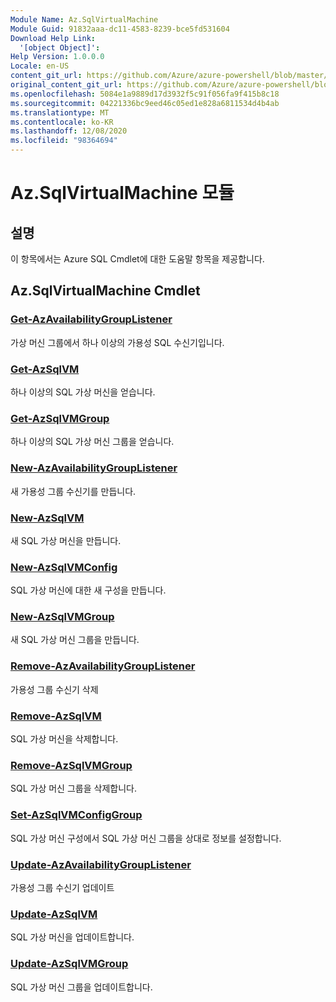 ```yaml
---
Module Name: Az.SqlVirtualMachine
Module Guid: 91832aaa-dc11-4583-8239-bce5fd531604
Download Help Link:
  '[object Object]': 
Help Version: 1.0.0.0
Locale: en-US
content_git_url: https://github.com/Azure/azure-powershell/blob/master/src/SqlVirtualMachine/SqlVirtualMachine/help/Az.SqlVirtualMachine.md
original_content_git_url: https://github.com/Azure/azure-powershell/blob/master/src/SqlVirtualMachine/SqlVirtualMachine/help/Az.SqlVirtualMachine.md
ms.openlocfilehash: 5084e1a9889d17d3932f5c91f056fa9f415b8c18
ms.sourcegitcommit: 04221336bc9eed46c05ed1e828a6811534d4b4ab
ms.translationtype: MT
ms.contentlocale: ko-KR
ms.lasthandoff: 12/08/2020
ms.locfileid: "98364694"
---
```

# Az.SqlVirtualMachine 모듈
## 설명
이 항목에서는 Azure SQL Cmdlet에 대한 도움말 항목을 제공합니다.

## Az.SqlVirtualMachine Cmdlet
### [Get-AzAvailabilityGroupListener](Get-AzAvailabilityGroupListener.md)
가상 머신 그룹에서 하나 이상의 가용성 SQL 수신기입니다.

### [Get-AzSqlVM](Get-AzSqlVM.md)
하나 이상의 SQL 가상 머신을 얻습니다.

### [Get-AzSqlVMGroup](Get-AzSqlVMGroup.md)
하나 이상의 SQL 가상 머신 그룹을 얻습니다.

### [New-AzAvailabilityGroupListener](New-AzAvailabilityGroupListener.md)
새 가용성 그룹 수신기를 만듭니다.

### [New-AzSqlVM](New-AzSqlVM.md)
새 SQL 가상 머신을 만듭니다.

### [New-AzSqlVMConfig](New-AzSqlVMConfig.md)
SQL 가상 머신에 대한 새 구성을 만듭니다.

### [New-AzSqlVMGroup](New-AzSqlVMGroup.md)
새 SQL 가상 머신 그룹을 만듭니다.

### [Remove-AzAvailabilityGroupListener](Remove-AzAvailabilityGroupListener.md)
가용성 그룹 수신기 삭제

### [Remove-AzSqlVM](Remove-AzSqlVM.md)
SQL 가상 머신을 삭제합니다.

### [Remove-AzSqlVMGroup](Remove-AzSqlVMGroup.md)
SQL 가상 머신 그룹을 삭제합니다.

### [Set-AzSqlVMConfigGroup](Set-AzSqlVMConfigGroup.md)
SQL 가상 머신 구성에서 SQL 가상 머신 그룹을 상대로 정보를 설정합니다.

### [Update-AzAvailabilityGroupListener](Update-AzAvailabilityGroupListener.md)
가용성 그룹 수신기 업데이트

### [Update-AzSqlVM](Update-AzSqlVM.md)
SQL 가상 머신을 업데이트합니다.

### [Update-AzSqlVMGroup](Update-AzSqlVMGroup.md)
SQL 가상 머신 그룹을 업데이트합니다.

